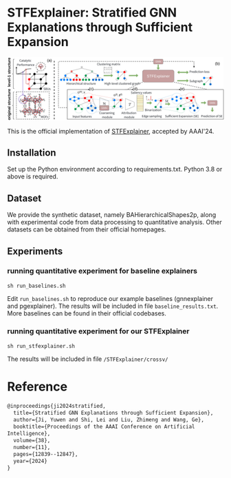 # STFExplainer: Stratified GNN Explanations through Sufficient Expansion
<div id="top" align="center">
<p align="center">
<img src="figures/STFExplainer.png" width="1000px" >
</p>
</div>

This is the official implementation of [STFExplainer](https://underline.io/lecture/93149-stratified-gnn-explanations-through-sufficient-expansion), accepted by AAAI'24.

## Installation
Set up the Python environment according to requirements.txt. Python 3.8 or above is required.

## Dataset
We provide the synthetic dataset, namely BAHierarchicalShapes2p, along with experimental code from data processing to quantitative analysis. 
Other datasets can be obtained from their official homepages.

## Experiments
### running quantitative experiment for baseline explainers
```
sh run_baselines.sh
```
Edit `run_baselines.sh` to reproduce our example baselines (gnnexplainer and pgexplainer).
The results will be included in file `baseline_results.txt`.
More baselines can be found in their official codebases.


### running quantitative experiment for our STFExplainer
```
sh run_stfexplainer.sh
```
The results will be included in file `/STFExplainer/crossv/`



# Reference
```
@inproceedings{ji2024stratified,
  title={Stratified GNN Explanations through Sufficient Expansion},
  author={Ji, Yuwen and Shi, Lei and Liu, Zhimeng and Wang, Ge},
  booktitle={Proceedings of the AAAI Conference on Artificial Intelligence},
  volume={38},
  number={11},
  pages={12839--12847},
  year={2024}
}
```
